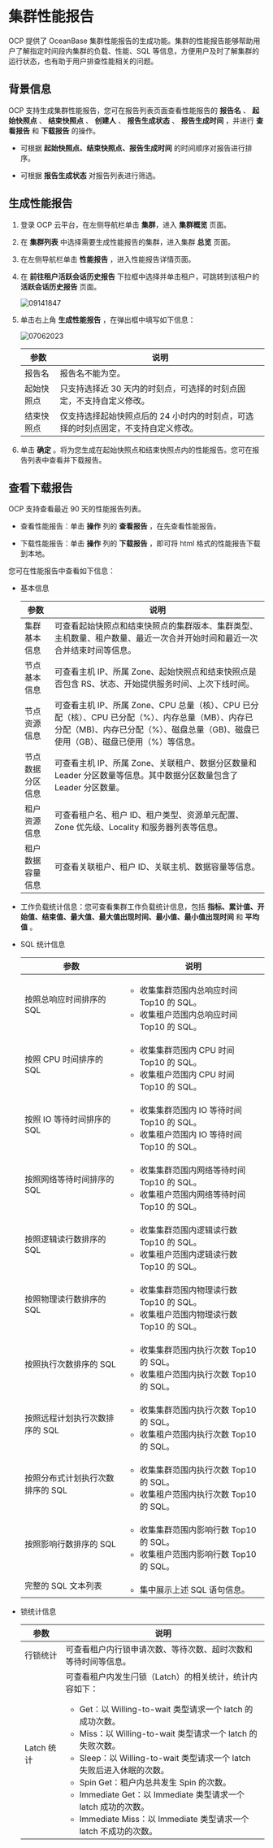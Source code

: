 集群性能报告
===========================

OCP 提供了 OceanBase 集群性能报告的生成功能。集群的性能报告能够帮助用户了解指定时间段内集群的负载、性能、SQL 等信息，方便用户及时了解集群的运行状态，也有助于用户排查性能相关的问题。

背景信息
-------------------------

OCP 支持生成集群性能报告，您可在报告列表页面查看性能报告的 **报告名** 、 **起始快照点** 、 **结束快照点** 、 **创建人** 、 **报告生成状态** 、 **报告生成时间** ，并进行 **查看报告** 和 **下载报告** 的操作。

* 可根据 **起始快照点、结束快照点、报告生成时间** 的时间顺序对报告进行排序。

* 可根据 **报告生成状态** 对报告列表进行筛选。

生成性能报告
---------------------------

1. 登录 OCP 云平台，在左侧导航栏单击 **集群**，进入 **集群概览** 页面。

2. 在 **集群列表** 中选择需要生成性能报告的集群，进入集群 **总览** 页面。

3. 在左侧导航栏单击 **性能报告** ，进入性能报告详情页面。

4. 在 **前往租户活跃会话历史报告** 下拉框中选择并单击租户，可跳转到该租户的 **活跃会话历史报告** 页面。

   ![09141847](https://help-static-aliyun-doc.aliyuncs.com/assets/img/zh-CN/4879591361/p326763.png)

5. 单击右上角 **生成性能报告** ，在弹出框中填写如下信息：

    ![07062023](https://help-static-aliyun-doc.aliyuncs.com/assets/img/zh-CN/9345265261/p292019.png)

   |  参数   |                     说明                      |
   |-------|---------------------------------------------|
   | 报告名   | 报告名不能为空。                                    |
   | 起始快照点 | 只支持选择近 30 天内的时刻点，可选择的时刻点固定，不支持自定义修改。        |
   | 结束快照点 | 仅支持选择起始快照点后的 24 小时内的时刻点，可选择的时刻点固定，不支持自定义修改。 |

6. 单击 **确定** 。将为您生成在起始快照点和结束快照点内的性能报告。您可在报告列表中查看并下载报告。

查看下载报告
---------------------------

OCP 支持查看最近 90 天的性能报告列表。

* 查看性能报告：单击 **操作** 列的 **查看报告** ，在先查看性能报告。

* 下载性能报告：单击 **操作** 列的 **下载报告** ，即可将 html 格式的性能报告下载到本地。

您可在性能报告中查看如下信息：

* 基本信息

  |    参数    |                                                      说明                                                      |
  |----------|--------------------------------------------------------------------------------------------------------------|
  | 集群基本信息   | 可查看起始快照点和结束快照点的集群版本、集群类型、主机数量、租户数量、最近一次合并开始时间和最近一次合并结束时间等信息。                                                 |
  | 节点基本信息   | 可查看主机 IP、所属 Zone、起始快照点和结束快照点是否包含 RS、状态、开始提供服务时间、上次下线时间。                                                      |
  | 节点资源信息   | 可查看主机 IP、所属 Zone、CPU 总量（核）、CPU 已分配（核）、CPU 已分配（%）、内存总量（MB）、内存已分配（MB)、内存已分配（%）、磁盘总量（GB)、磁盘已使用（GB）、磁盘已使用（%）等信息。 |
  | 节点数据分区信息 | 可查看主机 IP、所属 Zone、关联租户、数据分区数量和 Leader 分区数量等信息。其中数据分区数量包含了 Leader 分区数量。                                        |
  | 租户资源信息   | 可查看租户名、租户 ID、租户类型、资源单元配置、Zone 优先级、Locality 和服务器列表等信息。                                                        |
  | 租户数据容量信息 | 可查看关联租户、租户 ID、关联主机、数据容量等信息。                                                                                  |

* 工作负载统计信息：您可查看集群工作负载统计信息，包括 **指标、累计值、开始值、结束值、最大值、最大值出现时间、最小值、最小值出现时间** 和 **平均值** 。

* SQL 统计信息

  | 参数                             | 说明                                                         |
  | -------------------------------- | ------------------------------------------------------------ |
  | 按照总响应时间排序的 SQL         | <ul><li>收集集群范围内总响应时间 Top10 的 SQL。</li><li> 收集租户范围内总响应时间 Top10 的 SQL。</li></ul> |
  | 按照 CPU 时间排序的 SQL          | <ul><li>收集集群范围内 CPU 时间 Top10 的 SQL。</li><li> 收集租户范围内 CPU 时间 Top10 的 SQL。</li></ul> |
  | 按照 IO 等待时间排序的 SQL       | <ul><li>收集集群范围内 IO 等待时间 Top10 的 SQL。</li><li> 收集租户范围内 IO 等待时间 Top10 的 SQL。</li></ul> |
  | 按照网络等待时间排序的 SQL       |<ul><li> 收集集群范围内网络等待时间 Top10 的 SQL。</li><li> 收集租户范围内网络等待时间 Top10 的 SQL。</li></ul> |
  | 按照逻辑读行数排序的 SQL         | <ul><li>收集集群范围内逻辑读行数 Top10 的 SQL。</li><li> 收集租户范围内逻辑读行数 Top10 的 SQL。</li></ul> |
  | 按照物理读行数排序的 SQL         | <ul><li>收集集群范围内物理读行数 Top10 的 SQL。 </li><li>收集租户范围内物理读行数 Top10 的 SQL。</li></ul> |
  | 按照执行次数排序的 SQL           | <ul><li>收集集群范围内执行次数 Top10 的 SQL。</li><li> 收集租户范围内执行次数 Top10 的 SQL。</li></ul> |
  | 按照远程计划执行次数排序的 SQL   | <ul><li>收集集群范围内执行次数 Top10 的 SQL。</li><li> 收集租户范围内执行次数 Top10 的 SQL。</li></ul> |
  | 按照分布式计划执行次数排序的 SQL | <ul><li>收集集群范围内执行次数 Top10 的 SQL。</li><li> 收集租户范围内执行次数 Top10 的 SQL。</li></ul> |
  | 按照影响行数排序的 SQL           | <ul><li>收集集群范围内影响行数 Top10 的 SQL。</li><li> 收集租户范围内影响行数 Top10 的 SQL。</li></ul> |
  | 完整的 SQL 文本列表              | <ul><li>集中展示上述 SQL 语句信息。</li></ul>                                  |

* 锁统计信息

  |    参数    |                                                                                                                                                                                                                                                                               说明                                                                                                                                                                                                                                                                               |
  |----------|----------------------------------------------------------------------------------------------------------------------------------------------------------------------------------------------------------------------------------------------------------------------------------------------------------------------------------------------------------------------------------------------------------------------------------------------------------------------------------------------------------------------------------------------------------------|
  | 行锁统计     | 可查看租户内行锁申请次数、等待次数、超时次数和等待时间等信息。                                                                                                                                                                                                                                                                                                                                                                                                                                                                                                                                |
  | Latch 统计 | 可查看租户内发生闩锁（Latch）的相关统计，统计内容如下：<ul><li>  Get：以 Willing-to-wait 类型请求一个 latch 的成功次数。</li><li> Miss：以 Willing-to-wait 类型请求一个 latch 的失败次数。</li><li>   Sleep：以 Willing-to-wait 类型请求一个 latch 失败后进入休眠的次数。</li><li> Spin Get：租户内总共发生 Spin 的次数。</li><li>   Immediate Get：以 Immediate 类型请求一个 latch 成功的次数。</li><li> Immediate Miss：以 Immediate 类型请求一个 latch 不成功的次数。    |
